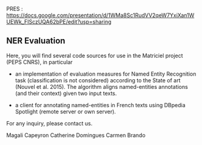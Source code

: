 
PRES : https://docs.google.com/presentation/d/1WMa8Sc1RudVV2qeW7YxiXan1WUEWk_FISczUQA62bPE/edit?usp=sharing


## NER Evaluation

Here, you will find several code sources for use in the Matriciel project (PEPS CNRS), in particular

- an implementation of evaluation measures for Named Entity Recognition task (classification is not considered) according to the State of art (Nouvel et al. 2015). The algorithm aligns named-entities annotations (and their context) given two input texts. 

- a client for annotating named-entities in French texts using DBpedia Spotlight (remote server or own server). 
 
For any inquiry, please contact us.

Magali Capeyron
Catherine Domingues
Carmen Brando


